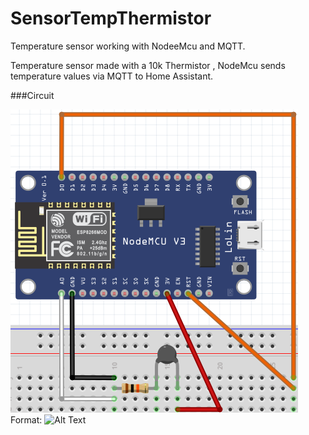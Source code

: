 # SensorTempThermistor

Temperature sensor working with NodeeMcu and MQTT.

Temperature sensor made with a 10k Thermistor , NodeMcu sends temperature values via MQTT to Home Assistant.


###Circuit

![GitHub Logo](https://github.com/xDiogox/SensorTempThermistor/blob/master/Images/Setup.png)
Format: ![Alt Text](url)



